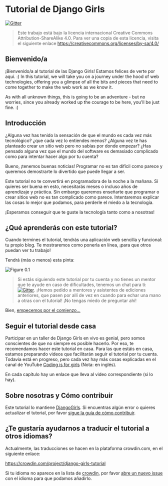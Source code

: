 # Tutorial de Django Girls

[![Gitter](https://badges.gitter.im/DjangoGirls/tutorial.svg)](https://gitter.im/DjangoGirls/tutorial)

> Este trabajo está bajo la licencia internacional Creative Commons Attribution-ShareAlike 4.0. Para ver una copia de esta licencia, visita el siguiente enlace https://creativecommons.org/licenses/by-sa/4.0/

## Bienvenido/a

¡Bienvenido/a al tutorial de las Django Girls! Estamos felices de verte por aquí. :) In this tutorial, we will take you on a journey under the hood of web technologies, offering you a glimpse of all the bits and pieces that need to come together to make the web work as we know it.

As with all unknown things, this is going to be an adventure - but no worries, since you already worked up the courage to be here, you'll be just fine. :)

## Introducción

¿Alguna vez has tenido la sensación de que el mundo es cada vez más tecnológico? ¿que cada vez lo entiendes menos? ¿Alguna vez te has planteado crear un sitio web pero no sabías por donde empezar? ¿Has pensado alguna vez que el mundo del software es demasiado complicado como para intentar hacer algo por tu cuenta?

Bueno, ¡tenemos buenas noticias! Programar no es tan difícil como parece y queremos demostrarte lo divertido que puede llegar a ser.

Este tutorial no te convertirá en programadora de la noche a la mañana. Sí quieres ser buena en esto, necesitarás meses o incluso años de aprendizaje y práctica. Sin embargo queremos enseñarte que programar o crear sitios web no es tan complicado como parece. Intentaremos explicar las cosas lo mejor que podamos, para perderle el miedo a la tecnología.

¡Esperamos conseguir que te guste la tecnología tanto como a nosotras!

## ¿Qué aprenderás con este tutorial?

Cuando termines el tutorial, tendrás una aplicación web sencilla y funcional: tu propio blog. Te mostraremos como ponerla en línea, ¡para que otros puedan ver tu trabajo!

Tendrá (más o menos) esta pinta:

![Figure 0.1](images/application.png)

> Si estás siguiendo este tutorial por tu cuenta y no tienes un mentor que te ayude en caso de dificultades, tenemos un chat para ti: [![Gitter](https://badges.gitter.im/DjangoGirls/tutorial.svg)](https://gitter.im/DjangoGirls/tutorial). ¡Hemos pedido a mentores y asistentes de ediciones anteriores, que pasen por allí de vez en cuando para echar una mano a otras con el tutorial! ¡No tengas miedo de preguntar ahí!

Bien, [empecemos por el comienzo...](./how_the_internet_works/README.md)

## Seguir el tutorial desde casa

Participar en un taller de Django Girls en vivo es genial, pero somos conscientes de que no siempre es posible hacerlo. Por eso, te recomendamos hacer este tutorial en casa. Para las que estáis en casa, estamos preparando videos que facilitarán seguir el tutorial por tu cuenta. Todavía está en progreso, pero cada vez hay más cosas explicadas en el canal de YouTube [Coding is for girls](https://www.youtube.com/channel/UC0hNd2uW8jTR5K3KBzRuG2A/feed) (Nota: en inglés).

En cada capítulo hay un enlace que lleva al video correspondiente (si lo hay).

## Sobre nosotras y Cómo contribuir

Este tutorial lo mantiene [DjangoGirls](https://djangogirls.org/). Si encuentras algún error o quieres actualizar el tutorial, por favor [sigue la guía de cómo contribuir](https://github.com/DjangoGirls/tutorial/blob/master/README.md).

## ¿Te gustaría ayudarnos a traducir el tutorial a otros idiomas?

Actualmente, las traducciones se hacen en la plataforma crowdin.com, en el siguiente enlace:

https://crowdin.com/project/django-girls-tutorial

Si tu idioma no aparece en la lista de [crowdin](https://crowdin.com/), por favor [abre un nuevo issue](https://github.com/DjangoGirls/tutorial/issues/new) con el idioma para que podamos añadirlo.